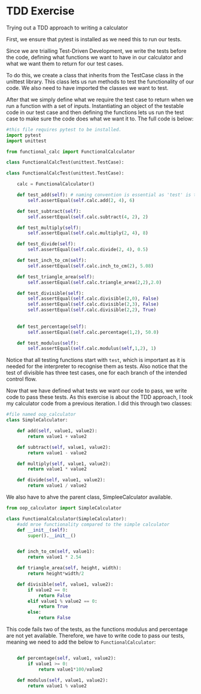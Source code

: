 # TDD Exercise

Trying out a TDD approach to writing a calculator

First, we ensure that pytest is installed as we need this to run our tests.

Since we are trialling Test-Driven Development, we write the tests before the code, defining what functions we want to have in our calculator and what we want them to return for our test cases.

To do this, we create a class that inherits from the TestCase class in the unittest library. This class lets us run methods to test the functionality of our code. We also need to have imported the classes we want to test.

After that we simply define what we require the test case to return when we run a function with a set of inputs. Instantiating an object of the testable code in our test case and then defining the functions lets us run the test case to make sure the code does what we want it to. The full code is below:

```python
#this file requires pytest to be installed.
import pytest
import unittest

from functional_calc import FunctionalCalculator

class FunctionalCalcTest(unittest.TestCase):

class FunctionalCalcTest(unittest.TestCase):

    calc = FunctionalCalculator()

    def test_add(self): # naming convention is essential as 'test' is the word that we need to use when naming tests so python interpreter recognises it as a testcase.
        self.assertEqual(self.calc.add(2, 4), 6)

    def test_subtract(self):
        self.assertEqual(self.calc.subtract(4, 2), 2)

    def test_multiply(self):
        self.assertEqual(self.calc.multiply(2, 4), 8)

    def test_divide(self):
        self.assertEqual(self.calc.divide(2, 4), 0.5)

    def test_inch_to_cm(self):
        self.assertEqual(self.calc.inch_to_cm(2), 5.08)

    def test_triangle_area(self):
        self.assertEqual(self.calc.triangle_area(2,2),2.0)

    def test_divisible(self):
        self.assertEqual(self.calc.divisible(2,0), False)
        self.assertEqual(self.calc.divisible(2,3), False)
        self.assertEqual(self.calc.divisible(2,2), True)
        
    
    def test_percentage(self):
        self.assertEqual(self.calc.percentage(1,2), 50.0)

    def test_modulus(self):
        self.assertEqual(self.calc.modulus(self,1,2), 1)


```

Notice that all testing functions start with `test`, which is important as it is needed for the interpreter to recognise them as tests. Also notice that the test of divisible has three test cases, one for each branch of the intended control flow.

Now that we have defined what tests we want our code to pass, we write code to pass these tests. As this exercise is about the TDD approach, I took my calculator code from a previous iteration. I did this through two classes:

```python
#file named oop_calculator
class SimpleCalculator:

    def add(self, value1, value2):
        return value1 + value2

    def subtract(self, value1, value2):
        return value1 - value2

    def multiply(self, value1, value2):
        return value1 * value2

    def divide(self, value1, value2):
        return value1 / value2

```
We also have to ahve the parent class, SimpleeCalculator available.

```python
from oop_calculator import SimpleCalculator

class FunctionalCalculator(SimpleCalculator):
    #add mroe functionality compared to the simple calculator
    def __init__(self):
        super().__init__()


    def inch_to_cm(self, value1):
        return value1 * 2.54

    def triangle_area(self, height, width):
        return height*width/2

    def divisible(self, value1, value2):
        if value2 == 0:
            return False
        elif value1 % value2 == 0:
            return True
        else:
            return False
```
This code fails two of the tests, as the functions modulus and percentage are not yet available. Therefore, we have to write code to pass our tests, meaning we need to add the below to `FunctionalCalculator`:
```python

    def percentage(self, value1, value2):
        if value1 >= 0:
            return value1*100/value2

    def modulus(self, value1, value2):
        return value1 % value2

```